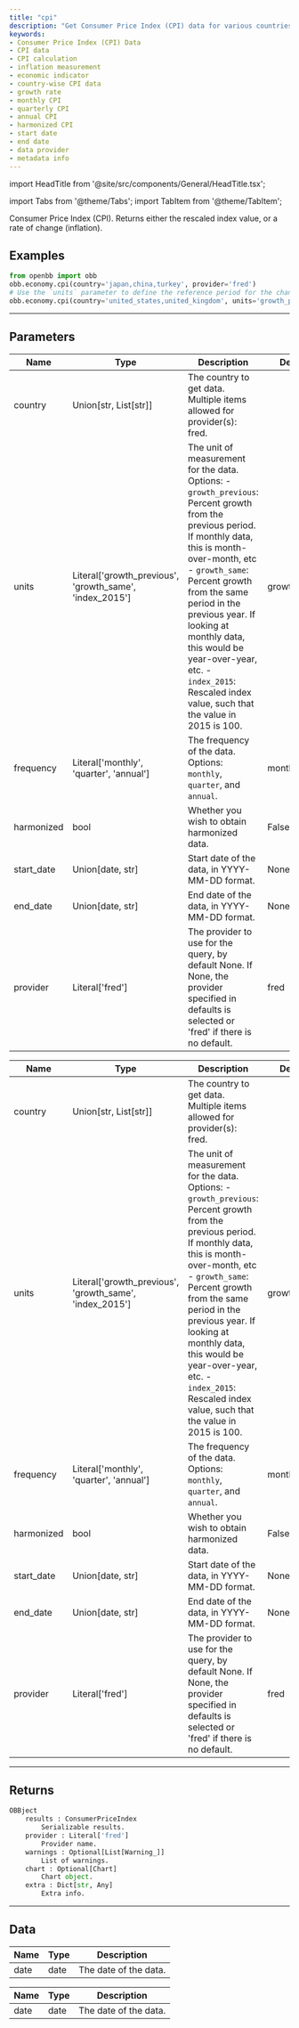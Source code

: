 ```yaml
---
title: "cpi"
description: "Get Consumer Price Index (CPI) data for various countries and calculate  inflation measurements. This economic indicator provides insights into the growth  rate of prices on a monthly, quarterly, and annual basis. Harmonized CPI data is  also available. Specify the start and end dates for the desired data range. The  data provider and metadata information are included in the results."
keywords:
- Consumer Price Index (CPI) Data
- CPI data
- CPI calculation
- inflation measurement
- economic indicator
- country-wise CPI data
- growth rate
- monthly CPI
- quarterly CPI
- annual CPI
- harmonized CPI
- start date
- end date
- data provider
- metadata info
---
```


import HeadTitle from '@site/src/components/General/HeadTitle.tsx';

<HeadTitle title="economy/cpi - Reference | OpenBB Platform Docs" />

<!-- markdownlint-disable MD012 MD031 MD033 -->

import Tabs from '@theme/Tabs';
import TabItem from '@theme/TabItem';

Consumer Price Index (CPI).  Returns either the rescaled index value, or a rate of change (inflation).


Examples
--------

```python
from openbb import obb
obb.economy.cpi(country='japan,china,turkey', provider='fred')
# Use the `units` parameter to define the reference period for the change in values.
obb.economy.cpi(country='united_states,united_kingdom', units='growth_previous', provider='fred')
```

---

## Parameters

<Tabs>

<TabItem value='standard' label='standard'>

| Name | Type | Description | Default | Optional |
| ---- | ---- | ----------- | ------- | -------- |
| country | Union[str, List[str]] | The country to get data. Multiple items allowed for provider(s): fred. |  | False |
| units | Literal['growth_previous', 'growth_same', 'index_2015'] | The unit of measurement for the data.   Options:   - `growth_previous`: Percent growth from the previous period.    If monthly data, this is month-over-month, etc   - `growth_same`: Percent growth from the same period in the previous year.    If looking at monthly data, this would be year-over-year, etc.   - `index_2015`: Rescaled index value, such that the value in 2015 is 100. | growth_same | True |
| frequency | Literal['monthly', 'quarter', 'annual'] | The frequency of the data.   Options: `monthly`, `quarter`, and `annual`. | monthly | True |
| harmonized | bool | Whether you wish to obtain harmonized data. | False | True |
| start_date | Union[date, str] | Start date of the data, in YYYY-MM-DD format. | None | True |
| end_date | Union[date, str] | End date of the data, in YYYY-MM-DD format. | None | True |
| provider | Literal['fred'] | The provider to use for the query, by default None. If None, the provider specified in defaults is selected or 'fred' if there is no default. | fred | True |
</TabItem>

<TabItem value='fred' label='fred'>

| Name | Type | Description | Default | Optional |
| ---- | ---- | ----------- | ------- | -------- |
| country | Union[str, List[str]] | The country to get data. Multiple items allowed for provider(s): fred. |  | False |
| units | Literal['growth_previous', 'growth_same', 'index_2015'] | The unit of measurement for the data.   Options:   - `growth_previous`: Percent growth from the previous period.    If monthly data, this is month-over-month, etc   - `growth_same`: Percent growth from the same period in the previous year.    If looking at monthly data, this would be year-over-year, etc.   - `index_2015`: Rescaled index value, such that the value in 2015 is 100. | growth_same | True |
| frequency | Literal['monthly', 'quarter', 'annual'] | The frequency of the data.   Options: `monthly`, `quarter`, and `annual`. | monthly | True |
| harmonized | bool | Whether you wish to obtain harmonized data. | False | True |
| start_date | Union[date, str] | Start date of the data, in YYYY-MM-DD format. | None | True |
| end_date | Union[date, str] | End date of the data, in YYYY-MM-DD format. | None | True |
| provider | Literal['fred'] | The provider to use for the query, by default None. If None, the provider specified in defaults is selected or 'fred' if there is no default. | fred | True |
</TabItem>

</Tabs>

---

## Returns

```python wordwrap
OBBject
    results : ConsumerPriceIndex
        Serializable results.
    provider : Literal['fred']
        Provider name.
    warnings : Optional[List[Warning_]]
        List of warnings.
    chart : Optional[Chart]
        Chart object.
    extra : Dict[str, Any]
        Extra info.

```

---

## Data

<Tabs>

<TabItem value='standard' label='standard'>

| Name | Type | Description |
| ---- | ---- | ----------- |
| date | date | The date of the data. |
</TabItem>

<TabItem value='fred' label='fred'>

| Name | Type | Description |
| ---- | ---- | ----------- |
| date | date | The date of the data. |
</TabItem>

</Tabs>


